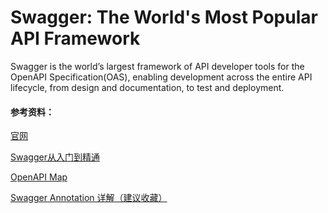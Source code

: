 # Swagger: The World's Most Popular API Framework

Swagger is the world’s largest framework of API developer tools for the OpenAPI Specification(OAS), enabling development across the entire API lifecycle, from design and documentation, to test and deployment.


#### 参考资料：
[官网](https://swagger.io/)

[Swagger从入门到精通](https://legacy.gitbook.com/book/huangwenchao/swagger/details)

[OpenAPI Map](https://openapi-map.apihandyman.io/)

[Swagger Annotation 详解（建议收藏）](https://www.jianshu.com/p/b0b19368e4a8)
